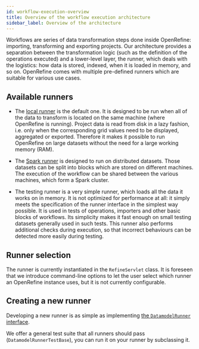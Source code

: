 ```yaml
---
id: workflow-execution-overview
title: Overview of the workflow execution architecture
sidebar_label: Overview of the architecture
---
```


Workflows are series of data transformation steps done inside OpenRefine: importing, transforming and exporting projects. Our architecture provides a separation between the transformation logic (such as the definition of the operations executed) and a
lower-level layer, the runner, which deals with the logistics: how data is stored, indexed, when it is loaded in memory, and so on. OpenRefine comes with multiple pre-defined runners which are suitable for various use cases.

## Available runners

- The [local runner](local-runner) is the default one. It is designed to be run when all of the data to transform is located on the same machine (where OpenRefine is running). Project data is read from disk in a lazy fashion, i.e. only when the corresponding grid values need  to be displayed, aggregated or exported. Therefore it makes it possible to run OpenRefine on large datasets without the need for a large working memory (RAM).

- The [Spark runner](spark-runner) is designed to run on distributed datasets. Those datasets can be split into blocks which are stored on different machines. The execution of the workflow can be shared between the various machines, which form a Spark cluster.

- The testing runner is a very simple runner, which loads all the data it works on in memory. It is not optimized for performance at all: it simply meets the specification of the runner interface in the simplest way possible. It is used in tests of operations, importers and other basic blocks of workflows. Its simplicity makes it fast enough on small testing datasets generally used in such tests. This runner also performs additional checks during execution, so that incorrect behaviours can be detected more easily during testing.

## Runner selection

The runner is currently instantiated in the `RefineServlet` class. It is foreseen that we introduce command-line options to let the user select which runner an OpenRefine instance uses, but it is not currently configurable.

## Creating a new runner

Developing a new runner is as simple as implementing [the `DatamodelRunner` interface](runner-interface).

We offer a general test suite that all runners should pass (`DatamodelRunnerTestBase`), you can run it on your
runner by subclassing it.

